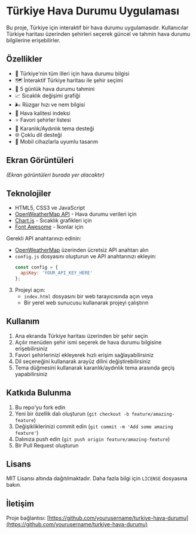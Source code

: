 # Türkiye Hava Durumu Uygulaması

Bu proje, Türkiye için interaktif bir hava durumu uygulamasıdır. Kullanıcılar Türkiye haritası üzerinden şehirleri seçerek güncel ve tahmin hava durumu bilgilerine erişebilirler.

## Özellikler

- 📍 Türkiye'nin tüm illeri için hava durumu bilgisi
- 🗺️ İnteraktif Türkiye haritası ile şehir seçimi
- 📅 5 günlük hava durumu tahmini
- 📈 Sıcaklık değişimi grafiği
- 🌬️ Rüzgar hızı ve nem bilgisi
- 💨 Hava kalitesi indeksi
- ⭐ Favori şehirler listesi
- 🌙 Karanlık/Aydınlık tema desteği
- 🌐 Çoklu dil desteği
- 📱 Mobil cihazlarla uyumlu tasarım

## Ekran Görüntüleri

_(Ekran görüntüleri burada yer alacaktır)_

## Teknolojiler

- HTML5, CSS3 ve JavaScript
- [OpenWeatherMap API](https://openweathermap.org/api) - Hava durumu verileri için
- [Chart.js](https://www.chartjs.org/) - Sıcaklık grafikleri için
- [Font Awesome](https://fontawesome.com/) - İkonlar için

 Gerekli API anahtarınızı edinin:
   - [OpenWeatherMap](https://openweathermap.org/api) üzerinden ücretsiz API anahtarı alın
   - `config.js` dosyasını oluşturun ve API anahtarınızı ekleyin:
     ```javascript
     const config = {
       apiKey: 'YOUR_API_KEY_HERE'
     };
     ```

3. Projeyi açın:
   - `index.html` dosyasını bir web tarayıcısında açın veya
   - Bir yerel web sunucusu kullanarak projeyi çalıştırın

## Kullanım

1. Ana ekranda Türkiye haritası üzerinden bir şehir seçin
2. Açılır menüden şehir ismi seçerek de hava durumu bilgisine erişebilirsiniz
3. Favori şehirlerinizi ekleyerek hızlı erişim sağlayabilirsiniz
4. Dil seçeneğini kullanarak arayüz dilini değiştirebilirsiniz
5. Tema düğmesini kullanarak karanlık/aydınlık tema arasında geçiş yapabilirsiniz

## Katkıda Bulunma

1. Bu repo'yu fork edin
2. Yeni bir özellik dalı oluşturun (`git checkout -b feature/amazing-feature`)
3. Değişikliklerinizi commit edin (`git commit -m 'Add some amazing feature'`)
4. Dalınıza push edin (`git push origin feature/amazing-feature`)
5. Bir Pull Request oluşturun

## Lisans

MIT Lisansı altında dağıtılmaktadır. Daha fazla bilgi için `LICENSE` dosyasına bakın.

## İletişim

Proje bağlantısı: [https://github.com/yourusername/turkiye-hava-durumu](https://github.com/yourusername/turkiye-hava-durumu) 
